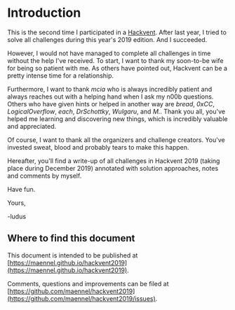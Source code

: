 # Introduction

This is the second time I participated in a [Hackvent](https://hackvent.hacking-lab.com). After last year, I tried to solve all challenges during this year's 2019 edition. And I succeeded. 

However, I would not have managed to complete all challenges in time without the help I've received. To start, I want to thank my soon-to-be wife for being so patient with me. As others have pointed out, Hackvent can be a pretty intense time for a relationship.

Furthermore, I want to thank *mcia* who is always incredibly patient and always reaches out with a helping hand when I ask my n00b questions. Others who have given hints or helped in another way are *bread*, *0xCC*, *LogicalOverflow*, *each*, *DrSchottky*, *Wulgaru*, and *M.*. Thank you all, you've helped me learning and discovering new things, which is incredibly valuable and appreciated.

Of course, I want to thank all the organizers and challenge creators. You've invested sweat, blood and probably tears to make this happen.

Hereafter, you'll find a write-up of all challenges in Hackvent 2019 (taking place during December 2019) annotated with solution approaches, notes and comments by myself. 

Have fun.

Yours,

-ludus


## Where to find this document

This document is intended to be published at [https://maennel.github.io/hackvent2019](https://maennel.github.io/hackvent2019).

Comments, questions and improvements can be filed at [https://github.com/maennel/hackvent2019](https://github.com/maennel/hackvent2019/issues).
